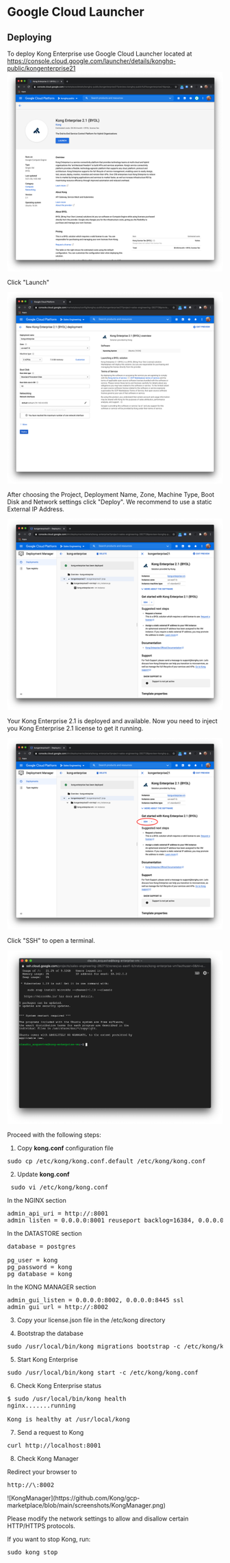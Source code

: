 # Google Cloud Launcher

## Deploying

To deploy Kong Enterprise use Google Cloud Launcher located at https://console.cloud.google.com/launcher/details/konghq-public/kongenterprise21
![GoogleCloudLauncher](https://github.com/Kong/gcp-marketplace/blob/main/screenshots/GoogleCloudLauncher.png)

Click "Launch"

![KongDeployment](https://github.com/Kong/gcp-marketplace/blob/main/screenshots/KongDeployment.png)

After choosing the Project, Deployment Name, Zone, Machine Type, Boot Disk and Network settings click "Deploy". We recommend to use a static External IP Address.

![KongDeployment2](https://github.com/Kong/gcp-marketplace/blob/main/screenshots/KongDeployment2.png)

Your Kong Enterprise 2.1 is deployed and available. Now you need to inject you Kong Enterprise 2.1 license to get it running.

![SSH](https://github.com/Kong/gcp-marketplace/blob/main/screenshots/SSH.png)

 Click "SSH" to open a terminal.

![Terminal](https://github.com/Kong/gcp-marketplace/blob/main/screenshots/Terminal.png)


Proceed with the following steps:

1. Copy <b>kong.conf</b> configuration file
<pre>
sudo cp /etc/kong/kong.conf.default /etc/kong/kong.conf
</pre>


2. Update <b>kong.conf</b>
 
 <pre>
 sudo vi /etc/kong/kong.conf
</pre>

In the NGINX section
<pre>
admin_api_uri = http://<vm-IPv4 Public IP>:8001
admin_listen = 0.0.0.0:8001 reuseport backlog=16384, 0.0.0.0:8444 http2 ssl reuseport backlog=16384
</pre>

In the DATASTORE section
<pre>
database = postgres

pg_user = kong
pg_password = kong
pg_database = kong
</pre>

In the KONG MANAGER section
<pre>
admin_gui_listen = 0.0.0.0:8002, 0.0.0.0:8445 ssl
admin_gui_url = http://<vm-IPv4 Public IP>:8002
</pre>


3. Copy your license.json file in the /etc/kong directory

4. Bootstrap the database
<pre>
sudo /usr/local/bin/kong migrations bootstrap -c /etc/kong/kong.conf
</pre>

5. Start Kong Enterprise
<pre>
sudo /usr/local/bin/kong start -c /etc/kong/kong.conf
</pre>

6. Check Kong Enterprise status
<pre>
$ sudo /usr/local/bin/kong health
nginx.......running

Kong is healthy at /usr/local/kong
</pre>

7. Send a request to Kong
<pre>
curl http://localhost:8001
</pre>

8. Check Kong Manager
<p>
Redirect your browser to
<pre>
http://\<vm-IPv4 Public IP\>:8002
</pre>
![KongManager](https://github.com/Kong/gcp-marketplace/blob/main/screenshots/KongManager.png)



Please modify the network settings to allow and disallow certain HTTP/HTTPS protocols.

If you want to stop Kong, run:
<pre>
sudo kong stop
</pre>






